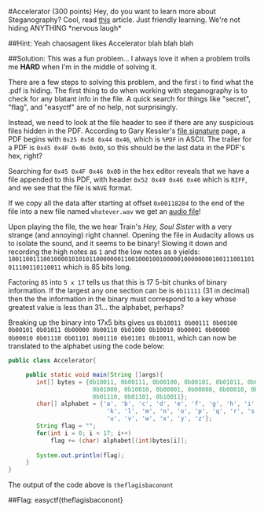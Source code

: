 #Accelerator (300 points)
Hey, do you want to learn more about Steganography? Cool, read [this](https://www.easyctf.com/static/problems/accel/steg.pdf) article. Just friendly learning. We're not hiding ANYTHING \*nervous laugh\*

##Hint:
Yeah chaosagent likes Accelerator blah blah blah

##Solution:
This was a fun problem... I always love it when a problem trolls me **HARD** when I'm in the middle of solving it.

There are a few steps to solving this problem, and the first i to find what the .pdf is hiding. The first thing to do when working with steganography is to check for any blatant info in the file. A quick search for things like "secret", "flag", and "easyctf" are of no help, not surprisingly.

Instead, we need to look at the file header to see if there are any suspicious files hidden in the PDF. According to Gary Kessler's [file signature](http://www.garykessler.net/library/file_sigs.html) page, a PDF begins with `0x25 0x50 0x44 0x46`, which is `%PDF` in ASCII. The trailer for a PDF is `0x45 0x4F 0x46 0x0D`, so this should be the last data in the PDF's hex, right?  

Searching for `0x45 0x4F 0x46 0x0D` in the hex editor reveals that we have a file appended to this PDF, with header `0x52 0x49 0x46 0x46` which is `RIFF`, and we see that the file is `WAVE` format.

If we copy all the data after starting at offset `0x00118284` to the end of the file into a new file named `whatever.wav` we get an [audio file](https://github.com/ztaylor54/CTF/blob/master/EasyCTF%202015/soul_sister.wav)!

Upon playing the file, the we hear Train's *Hey, Soul Sister* with a very strange (and annoying) right channel. Opening the file in Audacity allows us to isolate the sound, and it seems to be binary! Slowing it down and recording the high notes as `1` and the low notes as `0` yields:
`1001100111001000010101011000000011001000100100000100000000100111001101011100110110011`
which is 85 bits long.

Factoring `85` into `5 x 17` tells us that this is 17 5-bit chunks of binary information. If the largest any one section can be is `0b11111` (31 in decimal) then the the information in the binary must correspond to a key whose greatest value is less than 31... the alphabet, perhaps?

Breaking up the binary into 17x5 bits gives us `0b10011 0b00111 0b00100 0b00101 0b01011 0b00000 0b00110 0b01000 0b10010 0b00001 0b00000 0b00010 0b01110 0b01101 0b01110 0b01101 0b10011`, which can now be translated to the alphabet using the code below:
```java
public class Accelerator{

     public static void main(String []args){
        int[] bytes = {0b10011, 0b00111, 0b00100, 0b00101, 0b01011, 0b00000, 0b00110,
                        0b01000, 0b10010, 0b00001, 0b00000, 0b00010, 0b01110, 0b01101,
                        0b01110, 0b01101, 0b10011};
        char[] alphabet = {'a', 'b', 'c', 'd', 'e', 'f', 'g', 'h', 'i', 'j',
                            'k', 'l', 'm', 'n', 'o', 'p', 'q', 'r', 's', 't',
                            'u', 'v', 'w', 'x', 'y', 'z'};
        String flag = "";
        for(int i = 0; i < 17; i++)
            flag += (char) alphabet[(int)bytes[i]];
            
        System.out.println(flag);
     }
}
```
The output of the code above is `theflagisbaconont`

##Flag: easyctf{theflagisbaconont}
